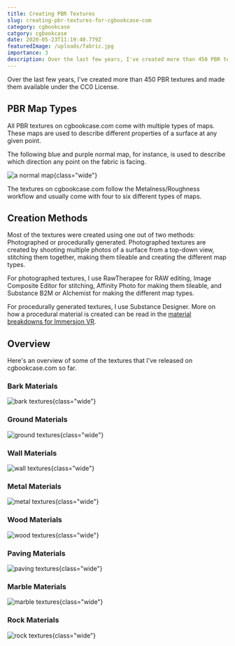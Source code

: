 ```yaml
---
title: Creating PBR Textures
slug: creating-pbr-textures-for-cgbookcase-com
category: cgbookcase
catgory: cgbookcase
date: 2020-05-23T11:19:40.779Z
featuredImage: /uploads/fabric.jpg
importance: 3
description: Over the last few years, I've created more than 450 PBR textures and made them available under the CC0 License. The PBR textures come with multiple types of maps.
---
```



Over the last few years, I've created more than 450 PBR textures and made them available under the CC0 License.

## PBR Map Types
All PBR textures on cgbookcase.com come with multiple types of maps. These maps are used to describe different properties of a surface at any given point.

The following blue and purple normal map, for instance, is used to describe which direction any point on the fabric is facing.

![a normal map](/uploads/cgb_maps.jpg){class="wide"}

The textures on cgbookcase.com follow the Metalness/Roughness workflow and usually come with four to six different types of maps.

<!-- ::: projectul 
- Base Color: The color of a surface
- Roughness: How rough a surface is on a microscopic level
- Metallic: Which parts of a surface are metallic and which are not
- Normal: In which direction any point on the surface is facing
- Height: Height differences within a surface
::: -->

## Creation Methods
Most of the textures were created using one out of two methods: Photographed or procedurally generated. Photographed textures are created by shooting multiple photos of a surface from a top-down view, stitching them together, making them tileable and creating the different map types.

For photographed textures, I use RawTherapee for RAW editing, Image Composite Editor for stitching, Affinity Photo for making them tileable, and Substance B2M or Alchemist for making the different map types.

For procedurally generated textures, I use Substance Designer. More on how a procedural material is created can be read in the [material breakdowns for Immersion VR](https://www.cgbookcase.com/learn/immersion-vr-substance-designer-material-breakdowns).


## Overview
Here's an overview of some of the textures that I've released on cgbookcase.com so far.

### Bark Materials
![bark textures](/uploads/cgb_spheres_bark.jpg){class="wide"}

### Ground Materials
![ground textures](/uploads/cgb_spheres_ground.jpg){class="wide"}

### Wall Materials
![wall textures](/uploads/cgb_spheres_wall.jpg){class="wide"}

### Metal Materials
![metal textures](/uploads/cgb_spheres_metal.jpg){class="wide"}

### Wood Materials
![wood textures](/uploads/cgb_spheres_woodparquet.jpg){class="wide"}

### Paving Materials
![paving textures](/uploads/cgb_spheres_paving.jpg){class="wide"}

### Marble Materials
![marble textures](/uploads/cgb_spheres_marble.jpg){class="wide"}

### Rock Materials
![rock textures](/uploads/cgb_spheres_rock.jpg){class="wide"}

<!-- ### Metal Materials
![metal textures](/uploads/cgb_spheres_metal.jpg){class="wide"} -->
